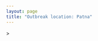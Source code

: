 ```yaml
---
layout: page
title: "Outbreak location: Patna"
---
```

<div id="mapid">
<script src="https://buda-magenta.github.io/hazard_map/load_map.js"></script>
><script>
var marker_outbreak = L.marker([25.609324, 85.123525],{"autoPan": true}).addTo(map); marker_outbreak.bindTooltip("Patna").openTooltip();

var circle_1 = L.circle([24.796436, 85.007956], {"pane": "markerPane", "color": "red", "fill": true, "fillOpacity": 0.2, "fillRule": "evenodd", "lineCap": "round", "lineJoin": "round", "opacity": 1.0, "radius": 50992, "stroke": true, "weight": 3}).addTo(map);
circle_1.bindTooltip("Gaya<br>rank: 1<br>hazard index: 0.050993")
circle_1.bindPopup('<a href="https://buda-magenta.github.io/hazard_map/Gaya">Gaya</a>')

var circle_2 = L.circle([25.623400, 85.041700], {"pane": "markerPane", "color": "red", "fill": true, "fillOpacity": 0.2, "fillRule": "evenodd", "lineCap": "round", "lineJoin": "round", "opacity": 1.0, "radius": 36245, "stroke": true, "weight": 3}).addTo(map);
circle_2.bindTooltip("Dinapur Nizamat<br>rank: 2<br>hazard index: 0.036246")
circle_2.bindPopup('<a href="https://buda-magenta.github.io/hazard_map/Dinapur_Nizamat">Dinapur Nizamat</a>')

var circle_3 = L.circle([25.623457, 84.596839], {"pane": "markerPane", "color": "red", "fill": true, "fillOpacity": 0.2, "fillRule": "evenodd", "lineCap": "round", "lineJoin": "round", "opacity": 1.0, "radius": 27640, "stroke": true, "weight": 3}).addTo(map);
circle_3.bindTooltip("Arrah<br>rank: 3<br>hazard index: 0.027641")
circle_3.bindPopup('<a href="https://buda-magenta.github.io/hazard_map/Arrah">Arrah</a>')

var circle_4 = L.circle([28.651718, 77.221939], {"pane": "markerPane", "color": "red", "fill": true, "fillOpacity": 0.2, "fillRule": "evenodd", "lineCap": "round", "lineJoin": "round", "opacity": 1.0, "radius": 23620, "stroke": true, "weight": 3}).addTo(map);
circle_4.bindTooltip("Delhi<br>rank: 4<br>hazard index: 0.023620")
circle_4.bindPopup('<a href="https://buda-magenta.github.io/hazard_map/Delhi">Delhi</a>')

var circle_5 = L.circle([25.286698, 87.132254], {"pane": "markerPane", "color": "red", "fill": true, "fillOpacity": 0.2, "fillRule": "evenodd", "lineCap": "round", "lineJoin": "round", "opacity": 1.0, "radius": 18480, "stroke": true, "weight": 3}).addTo(map);
circle_5.bindTooltip("Bhagalpur<br>rank: 5<br>hazard index: 0.018481")
circle_5.bindPopup('<a href="https://buda-magenta.github.io/hazard_map/Bhagalpur">Bhagalpur</a>')

var circle_6 = L.circle([22.541418, 88.357691], {"pane": "markerPane", "color": "red", "fill": true, "fillOpacity": 0.2, "fillRule": "evenodd", "lineCap": "round", "lineJoin": "round", "opacity": 1.0, "radius": 16736, "stroke": true, "weight": 3}).addTo(map);
circle_6.bindTooltip("Kolkata<br>rank: 6<br>hazard index: 0.016736")
circle_6.bindPopup('<a href="https://buda-magenta.github.io/hazard_map/Kolkata">Kolkata</a>')

var circle_7 = L.circle([26.083143, 86.032571], {"pane": "markerPane", "color": "red", "fill": true, "fillOpacity": 0.2, "fillRule": "evenodd", "lineCap": "round", "lineJoin": "round", "opacity": 1.0, "radius": 11900, "stroke": true, "weight": 3}).addTo(map);
circle_7.bindTooltip("Darbhanga<br>rank: 7<br>hazard index: 0.011900")
circle_7.bindPopup('<a href="https://buda-magenta.github.io/hazard_map/Darbhanga">Darbhanga</a>')

var circle_8 = L.circle([25.152471, 85.006878], {"pane": "markerPane", "color": "red", "fill": true, "fillOpacity": 0.2, "fillRule": "evenodd", "lineCap": "round", "lineJoin": "round", "opacity": 1.0, "radius": 11535, "stroke": true, "weight": 3}).addTo(map);
circle_8.bindTooltip("Jehanabad<br>rank: 8<br>hazard index: 0.011536")
circle_8.bindPopup('<a href="https://buda-magenta.github.io/hazard_map/Jehanabad">Jehanabad</a>')

var circle_9 = L.circle([25.512719, 86.090571], {"pane": "markerPane", "color": "red", "fill": true, "fillOpacity": 0.2, "fillRule": "evenodd", "lineCap": "round", "lineJoin": "round", "opacity": 1.0, "radius": 10358, "stroke": true, "weight": 3}).addTo(map);
circle_9.bindTooltip("Begusarai<br>rank: 9<br>hazard index: 0.010359")
circle_9.bindPopup('<a href="https://buda-magenta.github.io/hazard_map/Begusarai">Begusarai</a>')

var circle_10 = L.circle([25.205305, 85.514612], {"pane": "markerPane", "color": "red", "fill": true, "fillOpacity": 0.2, "fillRule": "evenodd", "lineCap": "round", "lineJoin": "round", "opacity": 1.0, "radius": 10141, "stroke": true, "weight": 3}).addTo(map);
circle_10.bindTooltip("Biharsharif<br>rank: 10<br>hazard index: 0.010141")
circle_10.bindPopup('<a href="https://buda-magenta.github.io/hazard_map/Biharsharif">Biharsharif</a>')

var circle_11 = L.circle([26.148658, 85.340013], {"pane": "markerPane", "color": "red", "fill": true, "fillOpacity": 0.2, "fillRule": "evenodd", "lineCap": "round", "lineJoin": "round", "opacity": 1.0, "radius": 10004, "stroke": true, "weight": 3}).addTo(map);
circle_11.bindTooltip("Muzaffarpur<br>rank: 11<br>hazard index: 0.010004")
circle_11.bindPopup('<a href="https://buda-magenta.github.io/hazard_map/Muzaffarpur">Muzaffarpur</a>')

var circle_12 = L.circle([25.335649, 83.007629], {"pane": "markerPane", "color": "red", "fill": true, "fillOpacity": 0.2, "fillRule": "evenodd", "lineCap": "round", "lineJoin": "round", "opacity": 1.0, "radius": 9319, "stroke": true, "weight": 3}).addTo(map);
circle_12.bindTooltip("Varanasi<br>rank: 12<br>hazard index: 0.009320")
circle_12.bindPopup('<a href="https://buda-magenta.github.io/hazard_map/Varanasi">Varanasi</a>')

var circle_13 = L.circle([19.075990, 72.877393], {"pane": "markerPane", "color": "red", "fill": true, "fillOpacity": 0.2, "fillRule": "evenodd", "lineCap": "round", "lineJoin": "round", "opacity": 1.0, "radius": 8673, "stroke": true, "weight": 3}).addTo(map);
circle_13.bindTooltip("Mumbai<br>rank: 13<br>hazard index: 0.008673")
circle_13.bindPopup('<a href="https://buda-magenta.github.io/hazard_map/Mumbai">Mumbai</a>')

var circle_14 = L.circle([23.370035, 85.325013], {"pane": "markerPane", "color": "red", "fill": true, "fillOpacity": 0.2, "fillRule": "evenodd", "lineCap": "round", "lineJoin": "round", "opacity": 1.0, "radius": 7595, "stroke": true, "weight": 3}).addTo(map);
circle_14.bindTooltip("Ranchi<br>rank: 14<br>hazard index: 0.007595")
circle_14.bindPopup('<a href="https://buda-magenta.github.io/hazard_map/Ranchi">Ranchi</a>')

var circle_15 = L.circle([23.795281, 86.430964], {"pane": "markerPane", "color": "red", "fill": true, "fillOpacity": 0.2, "fillRule": "evenodd", "lineCap": "round", "lineJoin": "round", "opacity": 1.0, "radius": 6689, "stroke": true, "weight": 3}).addTo(map);
circle_15.bindTooltip("Dhanbad<br>rank: 15<br>hazard index: 0.006690")
circle_15.bindPopup('<a href="https://buda-magenta.github.io/hazard_map/Dhanbad">Dhanbad</a>')

var circle_16 = L.circle([26.716413, 88.430992], {"pane": "markerPane", "color": "red", "fill": true, "fillOpacity": 0.2, "fillRule": "evenodd", "lineCap": "round", "lineJoin": "round", "opacity": 1.0, "radius": 6117, "stroke": true, "weight": 3}).addTo(map);
circle_16.bindTooltip("Siliguri<br>rank: 16<br>hazard index: 0.006117")
circle_16.bindPopup('<a href="https://buda-magenta.github.io/hazard_map/Siliguri">Siliguri</a>')

var circle_17 = L.circle([25.720581, 85.255560], {"pane": "markerPane", "color": "red", "fill": true, "fillOpacity": 0.2, "fillRule": "evenodd", "lineCap": "round", "lineJoin": "round", "opacity": 1.0, "radius": 5649, "stroke": true, "weight": 3}).addTo(map);
circle_17.bindTooltip("Hajipur<br>rank: 17<br>hazard index: 0.005649")
circle_17.bindPopup('<a href="https://buda-magenta.github.io/hazard_map/Hajipur">Hajipur</a>')

var circle_18 = L.circle([25.562071, 84.015672], {"pane": "markerPane", "color": "red", "fill": true, "fillOpacity": 0.2, "fillRule": "evenodd", "lineCap": "round", "lineJoin": "round", "opacity": 1.0, "radius": 5403, "stroke": true, "weight": 3}).addTo(map);
circle_18.bindTooltip("Buxar<br>rank: 18<br>hazard index: 0.005404")
circle_18.bindPopup('<a href="https://buda-magenta.github.io/hazard_map/Buxar">Buxar</a>')

var circle_19 = L.circle([25.560900, 87.647654], {"pane": "markerPane", "color": "red", "fill": true, "fillOpacity": 0.2, "fillRule": "evenodd", "lineCap": "round", "lineJoin": "round", "opacity": 1.0, "radius": 4354, "stroke": true, "weight": 3}).addTo(map);
circle_19.bindTooltip("Katihar<br>rank: 19<br>hazard index: 0.004354")
circle_19.bindPopup('<a href="https://buda-magenta.github.io/hazard_map/Katihar">Katihar</a>')

var circle_20 = L.circle([26.838100, 80.934600], {"pane": "markerPane", "color": "red", "fill": true, "fillOpacity": 0.2, "fillRule": "evenodd", "lineCap": "round", "lineJoin": "round", "opacity": 1.0, "radius": 4232, "stroke": true, "weight": 3}).addTo(map);
circle_20.bindTooltip("Lucknow<br>rank: 20<br>hazard index: 0.004232")
circle_20.bindPopup('<a href="https://buda-magenta.github.io/hazard_map/Lucknow">Lucknow</a>')

var circle_21 = L.circle([26.460914, 80.321759], {"pane": "markerPane", "color": "red", "fill": true, "fillOpacity": 0.2, "fillRule": "evenodd", "lineCap": "round", "lineJoin": "round", "opacity": 1.0, "radius": 4112, "stroke": true, "weight": 3}).addTo(map);
circle_21.bindTooltip("Kanpur<br>rank: 21<br>hazard index: 0.004113")
circle_21.bindPopup('<a href="https://buda-magenta.github.io/hazard_map/Kanpur">Kanpur</a>')

var circle_22 = L.circle([25.329791, 86.456777], {"pane": "markerPane", "color": "red", "fill": true, "fillOpacity": 0.2, "fillRule": "evenodd", "lineCap": "round", "lineJoin": "round", "opacity": 1.0, "radius": 4099, "stroke": true, "weight": 3}).addTo(map);
circle_22.bindTooltip("Jamalpur<br>rank: 22<br>hazard index: 0.004099")
circle_22.bindPopup('<a href="https://buda-magenta.github.io/hazard_map/Jamalpur">Jamalpur</a>')

var circle_23 = L.circle([26.180598, 91.753943], {"pane": "markerPane", "color": "red", "fill": true, "fillOpacity": 0.2, "fillRule": "evenodd", "lineCap": "round", "lineJoin": "round", "opacity": 1.0, "radius": 3913, "stroke": true, "weight": 3}).addTo(map);
circle_23.bindTooltip("Guwahati<br>rank: 23<br>hazard index: 0.003913")
circle_23.bindPopup('<a href="https://buda-magenta.github.io/hazard_map/Guwahati">Guwahati</a>')

var circle_24 = L.circle([25.832642, 86.614893], {"pane": "markerPane", "color": "red", "fill": true, "fillOpacity": 0.2, "fillRule": "evenodd", "lineCap": "round", "lineJoin": "round", "opacity": 1.0, "radius": 3882, "stroke": true, "weight": 3}).addTo(map);
circle_24.bindTooltip("Saharsa<br>rank: 24<br>hazard index: 0.003882")
circle_24.bindPopup('<a href="https://buda-magenta.github.io/hazard_map/Saharsa">Saharsa</a>')

var circle_25 = L.circle([12.979120, 77.591300], {"pane": "markerPane", "color": "red", "fill": true, "fillOpacity": 0.2, "fillRule": "evenodd", "lineCap": "round", "lineJoin": "round", "opacity": 1.0, "radius": 3735, "stroke": true, "weight": 3}).addTo(map);
circle_25.bindTooltip("Bangalore<br>rank: 25<br>hazard index: 0.003735")
circle_25.bindPopup('<a href="https://buda-magenta.github.io/hazard_map/Bangalore">Bangalore</a>')

var circle_26 = L.circle([24.900100, 84.018211], {"pane": "markerPane", "color": "red", "fill": true, "fillOpacity": 0.2, "fillRule": "evenodd", "lineCap": "round", "lineJoin": "round", "opacity": 1.0, "radius": 3562, "stroke": true, "weight": 3}).addTo(map);
circle_26.bindTooltip("Sasaram<br>rank: 26<br>hazard index: 0.003562")
circle_26.bindPopup('<a href="https://buda-magenta.github.io/hazard_map/Sasaram">Sasaram</a>')

var circle_27 = L.circle([23.687130, 86.974659], {"pane": "markerPane", "color": "red", "fill": true, "fillOpacity": 0.2, "fillRule": "evenodd", "lineCap": "round", "lineJoin": "round", "opacity": 1.0, "radius": 3453, "stroke": true, "weight": 3}).addTo(map);
circle_27.bindTooltip("Asansol<br>rank: 27<br>hazard index: 0.003454")
circle_27.bindPopup('<a href="https://buda-magenta.github.io/hazard_map/Asansol">Asansol</a>')

var circle_28 = L.circle([25.280733, 83.125128], {"pane": "markerPane", "color": "red", "fill": true, "fillOpacity": 0.2, "fillRule": "evenodd", "lineCap": "round", "lineJoin": "round", "opacity": 1.0, "radius": 3375, "stroke": true, "weight": 3}).addTo(map);
circle_28.bindTooltip("Mughal Sarai<br>rank: 28<br>hazard index: 0.003376")
circle_28.bindPopup('<a href="https://buda-magenta.github.io/hazard_map/Mughal_Sarai">Mughal Sarai</a>')

var circle_29 = L.circle([28.651718, 77.221939], {"pane": "markerPane", "color": "red", "fill": true, "fillOpacity": 0.2, "fillRule": "evenodd", "lineCap": "round", "lineJoin": "round", "opacity": 1.0, "radius": 2811, "stroke": true, "weight": 3}).addTo(map);
circle_29.bindTooltip("Dehri<br>rank: 29<br>hazard index: 0.002812")
circle_29.bindPopup('<a href="https://buda-magenta.github.io/hazard_map/Dehri">Dehri</a>')

var circle_30 = L.circle([26.671329, 83.364583], {"pane": "markerPane", "color": "red", "fill": true, "fillOpacity": 0.2, "fillRule": "evenodd", "lineCap": "round", "lineJoin": "round", "opacity": 1.0, "radius": 2585, "stroke": true, "weight": 3}).addTo(map);
circle_30.bindTooltip("Gorakhpur<br>rank: 30<br>hazard index: 0.002586")
circle_30.bindPopup('<a href="https://buda-magenta.github.io/hazard_map/Gorakhpur">Gorakhpur</a>')

var circle_31 = L.circle([23.699128, 85.991069], {"pane": "markerPane", "color": "red", "fill": true, "fillOpacity": 0.2, "fillRule": "evenodd", "lineCap": "round", "lineJoin": "round", "opacity": 1.0, "radius": 2533, "stroke": true, "weight": 3}).addTo(map);
circle_31.bindTooltip("Bokaro<br>rank: 31<br>hazard index: 0.002534")
circle_31.bindPopup('<a href="https://buda-magenta.github.io/hazard_map/Bokaro">Bokaro</a>')

var circle_32 = L.circle([25.773344, 84.784977], {"pane": "markerPane", "color": "red", "fill": true, "fillOpacity": 0.2, "fillRule": "evenodd", "lineCap": "round", "lineJoin": "round", "opacity": 1.0, "radius": 2161, "stroke": true, "weight": 3}).addTo(map);
circle_32.bindTooltip("Chapra<br>rank: 32<br>hazard index: 0.002161")
circle_32.bindPopup('<a href="https://buda-magenta.github.io/hazard_map/Chapra">Chapra</a>')

var circle_33 = L.circle([25.438130, 81.833800], {"pane": "markerPane", "color": "red", "fill": true, "fillOpacity": 0.2, "fillRule": "evenodd", "lineCap": "round", "lineJoin": "round", "opacity": 1.0, "radius": 1954, "stroke": true, "weight": 3}).addTo(map);
circle_33.bindTooltip("Allahabad<br>rank: 33<br>hazard index: 0.001954")
circle_33.bindPopup('<a href="https://buda-magenta.github.io/hazard_map/Allahabad">Allahabad</a>')

var circle_34 = L.circle([24.965712, 88.127778], {"pane": "markerPane", "color": "red", "fill": true, "fillOpacity": 0.2, "fillRule": "evenodd", "lineCap": "round", "lineJoin": "round", "opacity": 1.0, "radius": 1732, "stroke": true, "weight": 3}).addTo(map);
circle_34.bindTooltip("English Bazar<br>rank: 34<br>hazard index: 0.001732")
circle_34.bindPopup('<a href="https://buda-magenta.github.io/hazard_map/English_Bazar">English Bazar</a>')

var circle_35 = L.circle([22.801519, 86.202958], {"pane": "markerPane", "color": "red", "fill": true, "fillOpacity": 0.2, "fillRule": "evenodd", "lineCap": "round", "lineJoin": "round", "opacity": 1.0, "radius": 1661, "stroke": true, "weight": 3}).addTo(map);
circle_35.bindTooltip("Jamshedpur<br>rank: 35<br>hazard index: 0.001662")
circle_35.bindPopup('<a href="https://buda-magenta.github.io/hazard_map/Jamshedpur">Jamshedpur</a>')

var circle_36 = L.circle([26.669512, 84.957411], {"pane": "markerPane", "color": "red", "fill": true, "fillOpacity": 0.2, "fillRule": "evenodd", "lineCap": "round", "lineJoin": "round", "opacity": 1.0, "radius": 1643, "stroke": true, "weight": 3}).addTo(map);
circle_36.bindTooltip("Motihari<br>rank: 36<br>hazard index: 0.001643")
circle_36.bindPopup('<a href="https://buda-magenta.github.io/hazard_map/Motihari">Motihari</a>')

var circle_37 = L.circle([26.000000, 87.500000], {"pane": "markerPane", "color": "red", "fill": true, "fillOpacity": 0.2, "fillRule": "evenodd", "lineCap": "round", "lineJoin": "round", "opacity": 1.0, "radius": 1602, "stroke": true, "weight": 3}).addTo(map);
circle_37.bindTooltip("Purnia<br>rank: 37<br>hazard index: 0.001603")
circle_37.bindPopup('<a href="https://buda-magenta.github.io/hazard_map/Purnia">Purnia</a>')

var circle_38 = L.circle([23.967515, 85.438846], {"pane": "markerPane", "color": "red", "fill": true, "fillOpacity": 0.2, "fillRule": "evenodd", "lineCap": "round", "lineJoin": "round", "opacity": 1.0, "radius": 1522, "stroke": true, "weight": 3}).addTo(map);
circle_38.bindTooltip("Hazaribagh<br>rank: 38<br>hazard index: 0.001522")
circle_38.bindPopup('<a href="https://buda-magenta.github.io/hazard_map/Hazaribagh">Hazaribagh</a>')

var circle_39 = L.circle([25.954628, 83.647350], {"pane": "markerPane", "color": "red", "fill": true, "fillOpacity": 0.2, "fillRule": "evenodd", "lineCap": "round", "lineJoin": "round", "opacity": 1.0, "radius": 1438, "stroke": true, "weight": 3}).addTo(map);
circle_39.bindTooltip("Maunath Bhanjan<br>rank: 39<br>hazard index: 0.001439")
circle_39.bindPopup('<a href="https://buda-magenta.github.io/hazard_map/Maunath_Bhanjan">Maunath Bhanjan</a>')

var circle_40 = L.circle([26.131004, 84.391257], {"pane": "markerPane", "color": "red", "fill": true, "fillOpacity": 0.2, "fillRule": "evenodd", "lineCap": "round", "lineJoin": "round", "opacity": 1.0, "radius": 1370, "stroke": true, "weight": 3}).addTo(map);
circle_40.bindTooltip("Siwan<br>rank: 40<br>hazard index: 0.001371")
circle_40.bindPopup('<a href="https://buda-magenta.github.io/hazard_map/Siwan">Siwan</a>')

var circle_41 = L.circle([26.791073, 84.560107], {"pane": "markerPane", "color": "red", "fill": true, "fillOpacity": 0.2, "fillRule": "evenodd", "lineCap": "round", "lineJoin": "round", "opacity": 1.0, "radius": 1297, "stroke": true, "weight": 3}).addTo(map);
circle_41.bindTooltip("Bettiah<br>rank: 41<br>hazard index: 0.001297")
circle_41.bindPopup('<a href="https://buda-magenta.github.io/hazard_map/Bettiah">Bettiah</a>')

var circle_42 = L.circle([25.220812, 86.517204], {"pane": "markerPane", "color": "red", "fill": true, "fillOpacity": 0.2, "fillRule": "evenodd", "lineCap": "round", "lineJoin": "round", "opacity": 1.0, "radius": 1293, "stroke": true, "weight": 3}).addTo(map);
circle_42.bindTooltip("Munger<br>rank: 42<br>hazard index: 0.001293")
circle_42.bindPopup('<a href="https://buda-magenta.github.io/hazard_map/Munger">Munger</a>')

var circle_43 = L.circle([25.133173, 86.525040], {"pane": "markerPane", "color": "red", "fill": true, "fillOpacity": 0.2, "fillRule": "evenodd", "lineCap": "round", "lineJoin": "round", "opacity": 1.0, "radius": 1267, "stroke": true, "weight": 3}).addTo(map);
circle_43.bindTooltip("Kharagpur<br>rank: 43<br>hazard index: 0.001268")
circle_43.bindPopup('<a href="https://buda-magenta.github.io/hazard_map/Kharagpur">Kharagpur</a>')

var circle_44 = L.circle([27.059011, 84.206464], {"pane": "markerPane", "color": "red", "fill": true, "fillOpacity": 0.2, "fillRule": "evenodd", "lineCap": "round", "lineJoin": "round", "opacity": 1.0, "radius": 1232, "stroke": true, "weight": 3}).addTo(map);
circle_44.bindTooltip("Bagaha<br>rank: 44<br>hazard index: 0.001233")
circle_44.bindPopup('<a href="https://buda-magenta.github.io/hazard_map/Bagaha">Bagaha</a>')

var circle_45 = L.circle([26.298638, 87.953148], {"pane": "markerPane", "color": "red", "fill": true, "fillOpacity": 0.2, "fillRule": "evenodd", "lineCap": "round", "lineJoin": "round", "opacity": 1.0, "radius": 1205, "stroke": true, "weight": 3}).addTo(map);
circle_45.bindTooltip("Kishanganj<br>rank: 45<br>hazard index: 0.001206")
circle_45.bindPopup('<a href="https://buda-magenta.github.io/hazard_map/Kishanganj">Kishanganj</a>')

var circle_46 = L.circle([23.535048, 87.338043], {"pane": "markerPane", "color": "red", "fill": true, "fillOpacity": 0.2, "fillRule": "evenodd", "lineCap": "round", "lineJoin": "round", "opacity": 1.0, "radius": 1114, "stroke": true, "weight": 3}).addTo(map);
circle_46.bindTooltip("Durgapur<br>rank: 46<br>hazard index: 0.001115")
circle_46.bindPopup('<a href="https://buda-magenta.github.io/hazard_map/Durgapur">Durgapur</a>')

var circle_47 = L.circle([24.476642, 86.606732], {"pane": "markerPane", "color": "red", "fill": true, "fillOpacity": 0.2, "fillRule": "evenodd", "lineCap": "round", "lineJoin": "round", "opacity": 1.0, "radius": 1091, "stroke": true, "weight": 3}).addTo(map);
circle_47.bindTooltip("Deoghar<br>rank: 47<br>hazard index: 0.001091")
circle_47.bindPopup('<a href="https://buda-magenta.github.io/hazard_map/Deoghar">Deoghar</a>')

var circle_48 = L.circle([21.237947, 81.633683], {"pane": "markerPane", "color": "red", "fill": true, "fillOpacity": 0.2, "fillRule": "evenodd", "lineCap": "round", "lineJoin": "round", "opacity": 1.0, "radius": 1079, "stroke": true, "weight": 3}).addTo(map);
circle_48.bindTooltip("Raipur<br>rank: 48<br>hazard index: 0.001080")
circle_48.bindPopup('<a href="https://buda-magenta.github.io/hazard_map/Raipur">Raipur</a>')

var circle_49 = L.circle([26.423847, 83.762732], {"pane": "markerPane", "color": "red", "fill": true, "fillOpacity": 0.2, "fillRule": "evenodd", "lineCap": "round", "lineJoin": "round", "opacity": 1.0, "radius": 966, "stroke": true, "weight": 3}).addTo(map);
circle_49.bindTooltip("Deoria<br>rank: 49<br>hazard index: 0.000967")
circle_49.bindPopup('<a href="https://buda-magenta.github.io/hazard_map/Deoria">Deoria</a>')

var circle_50 = L.circle([25.572433, 83.609605], {"pane": "markerPane", "color": "red", "fill": true, "fillOpacity": 0.2, "fillRule": "evenodd", "lineCap": "round", "lineJoin": "round", "opacity": 1.0, "radius": 957, "stroke": true, "weight": 3}).addTo(map);
circle_50.bindTooltip("Medinipur<br>rank: 50<br>hazard index: 0.000957")
circle_50.bindPopup('<a href="https://buda-magenta.github.io/hazard_map/Medinipur">Medinipur</a>')

var circle_51 = L.circle([17.388786, 78.461065], {"pane": "markerPane", "color": "red", "fill": true, "fillOpacity": 0.2, "fillRule": "evenodd", "lineCap": "round", "lineJoin": "round", "opacity": 1.0, "radius": 910, "stroke": true, "weight": 3}).addTo(map);
circle_51.bindTooltip("Hyderabad<br>rank: 51<br>hazard index: 0.000910")
circle_51.bindPopup('<a href="https://buda-magenta.github.io/hazard_map/Hyderabad">Hyderabad</a>')

var circle_52 = L.circle([19.194329, 72.970178], {"pane": "markerPane", "color": "red", "fill": true, "fillOpacity": 0.2, "fillRule": "evenodd", "lineCap": "round", "lineJoin": "round", "opacity": 1.0, "radius": 817, "stroke": true, "weight": 3}).addTo(map);
circle_52.bindTooltip("Thane<br>rank: 52<br>hazard index: 0.000817")
circle_52.bindPopup('<a href="https://buda-magenta.github.io/hazard_map/Thane">Thane</a>')

var circle_53 = L.circle([25.877933, 84.119959], {"pane": "markerPane", "color": "red", "fill": true, "fillOpacity": 0.2, "fillRule": "evenodd", "lineCap": "round", "lineJoin": "round", "opacity": 1.0, "radius": 773, "stroke": true, "weight": 3}).addTo(map);
circle_53.bindTooltip("Ballia<br>rank: 53<br>hazard index: 0.000774")
circle_53.bindPopup('<a href="https://buda-magenta.github.io/hazard_map/Ballia">Ballia</a>')

var circle_54 = L.circle([25.603508, 83.507454], {"pane": "markerPane", "color": "red", "fill": true, "fillOpacity": 0.2, "fillRule": "evenodd", "lineCap": "round", "lineJoin": "round", "opacity": 1.0, "radius": 753, "stroke": true, "weight": 3}).addTo(map);
circle_54.bindTooltip("Ghazipur<br>rank: 54<br>hazard index: 0.000753")
circle_54.bindPopup('<a href="https://buda-magenta.github.io/hazard_map/Ghazipur">Ghazipur</a>')

var circle_55 = L.circle([23.160894, 79.949770], {"pane": "markerPane", "color": "red", "fill": true, "fillOpacity": 0.2, "fillRule": "evenodd", "lineCap": "round", "lineJoin": "round", "opacity": 1.0, "radius": 726, "stroke": true, "weight": 3}).addTo(map);
circle_55.bindTooltip("Jabalpur<br>rank: 55<br>hazard index: 0.000727")
circle_55.bindPopup('<a href="https://buda-magenta.github.io/hazard_map/Jabalpur">Jabalpur</a>')

var circle_56 = L.circle([23.021624, 72.579707], {"pane": "markerPane", "color": "red", "fill": true, "fillOpacity": 0.2, "fillRule": "evenodd", "lineCap": "round", "lineJoin": "round", "opacity": 1.0, "radius": 668, "stroke": true, "weight": 3}).addTo(map);
circle_56.bindTooltip("Ahmedabad<br>rank: 56<br>hazard index: 0.000669")
circle_56.bindPopup('<a href="https://buda-magenta.github.io/hazard_map/Ahmedabad">Ahmedabad</a>')

var circle_57 = L.circle([27.175255, 78.009816], {"pane": "markerPane", "color": "red", "fill": true, "fillOpacity": 0.2, "fillRule": "evenodd", "lineCap": "round", "lineJoin": "round", "opacity": 1.0, "radius": 664, "stroke": true, "weight": 3}).addTo(map);
circle_57.bindTooltip("Agra<br>rank: 57<br>hazard index: 0.000665")
circle_57.bindPopup('<a href="https://buda-magenta.github.io/hazard_map/Agra">Agra</a>')

var circle_58 = L.circle([20.011247, 73.790236], {"pane": "markerPane", "color": "red", "fill": true, "fillOpacity": 0.2, "fillRule": "evenodd", "lineCap": "round", "lineJoin": "round", "opacity": 1.0, "radius": 659, "stroke": true, "weight": 3}).addTo(map);
circle_58.bindTooltip("Nashik<br>rank: 58<br>hazard index: 0.000660")
circle_58.bindPopup('<a href="https://buda-magenta.github.io/hazard_map/Nashik">Nashik</a>')

var circle_59 = L.circle([13.083694, 80.270186], {"pane": "markerPane", "color": "red", "fill": true, "fillOpacity": 0.2, "fillRule": "evenodd", "lineCap": "round", "lineJoin": "round", "opacity": 1.0, "radius": 657, "stroke": true, "weight": 3}).addTo(map);
circle_59.bindTooltip("Chennai<br>rank: 59<br>hazard index: 0.000657")
circle_59.bindPopup('<a href="https://buda-magenta.github.io/hazard_map/Chennai">Chennai</a>')

var circle_60 = L.circle([26.626484, 88.734077], {"pane": "markerPane", "color": "red", "fill": true, "fillOpacity": 0.2, "fillRule": "evenodd", "lineCap": "round", "lineJoin": "round", "opacity": 1.0, "radius": 634, "stroke": true, "weight": 3}).addTo(map);
circle_60.bindTooltip("Jalpaiguri<br>rank: 60<br>hazard index: 0.000634")
circle_60.bindPopup('<a href="https://buda-magenta.github.io/hazard_map/Jalpaiguri">Jalpaiguri</a>')

var circle_61 = L.circle([23.250000, 87.750000], {"pane": "markerPane", "color": "red", "fill": true, "fillOpacity": 0.2, "fillRule": "evenodd", "lineCap": "round", "lineJoin": "round", "opacity": 1.0, "radius": 553, "stroke": true, "weight": 3}).addTo(map);
circle_61.bindTooltip("Barddhaman<br>rank: 61<br>hazard index: 0.000553")
circle_61.bindPopup('<a href="https://buda-magenta.github.io/hazard_map/Barddhaman">Barddhaman</a>')

var circle_62 = L.circle([25.531031, 78.652689], {"pane": "markerPane", "color": "red", "fill": true, "fillOpacity": 0.2, "fillRule": "evenodd", "lineCap": "round", "lineJoin": "round", "opacity": 1.0, "radius": 532, "stroke": true, "weight": 3}).addTo(map);
circle_62.bindTooltip("Jhansi<br>rank: 62<br>hazard index: 0.000533")
circle_62.bindPopup('<a href="https://buda-magenta.github.io/hazard_map/Jhansi">Jhansi</a>')

var circle_63 = L.circle([22.591260, 88.390964], {"pane": "markerPane", "color": "red", "fill": true, "fillOpacity": 0.2, "fillRule": "evenodd", "lineCap": "round", "lineJoin": "round", "opacity": 1.0, "radius": 489, "stroke": true, "weight": 3}).addTo(map);
circle_63.bindTooltip("Bidhan Nagar<br>rank: 63<br>hazard index: 0.000490")
circle_63.bindPopup('<a href="https://buda-magenta.github.io/hazard_map/Bidhan_Nagar">Bidhan Nagar</a>')

var circle_64 = L.circle([25.196826, 76.000893], {"pane": "markerPane", "color": "red", "fill": true, "fillOpacity": 0.2, "fillRule": "evenodd", "lineCap": "round", "lineJoin": "round", "opacity": 1.0, "radius": 443, "stroke": true, "weight": 3}).addTo(map);
circle_64.bindTooltip("Kota<br>rank: 64<br>hazard index: 0.000443")
circle_64.bindPopup('<a href="https://buda-magenta.github.io/hazard_map/Kota">Kota</a>')

var circle_65 = L.circle([18.521428, 73.854454], {"pane": "markerPane", "color": "red", "fill": true, "fillOpacity": 0.2, "fillRule": "evenodd", "lineCap": "round", "lineJoin": "round", "opacity": 1.0, "radius": 413, "stroke": true, "weight": 3}).addTo(map);
circle_65.bindTooltip("Pune<br>rank: 65<br>hazard index: 0.000413")
circle_65.bindPopup('<a href="https://buda-magenta.github.io/hazard_map/Pune">Pune</a>')

var circle_66 = L.circle([22.383333, 82.133333], {"pane": "markerPane", "color": "red", "fill": true, "fillOpacity": 0.2, "fillRule": "evenodd", "lineCap": "round", "lineJoin": "round", "opacity": 1.0, "radius": 380, "stroke": true, "weight": 3}).addTo(map);
circle_66.bindTooltip("Bilaspur<br>rank: 66<br>hazard index: 0.000381")
circle_66.bindPopup('<a href="https://buda-magenta.github.io/hazard_map/Bilaspur">Bilaspur</a>')

var circle_67 = L.circle([21.149813, 79.082056], {"pane": "markerPane", "color": "red", "fill": true, "fillOpacity": 0.2, "fillRule": "evenodd", "lineCap": "round", "lineJoin": "round", "opacity": 1.0, "radius": 378, "stroke": true, "weight": 3}).addTo(map);
circle_67.bindTooltip("Nagpur<br>rank: 67<br>hazard index: 0.000379")
circle_67.bindPopup('<a href="https://buda-magenta.github.io/hazard_map/Nagpur">Nagpur</a>')

var circle_68 = L.circle([23.730215, 86.839671], {"pane": "markerPane", "color": "red", "fill": true, "fillOpacity": 0.2, "fillRule": "evenodd", "lineCap": "round", "lineJoin": "round", "opacity": 1.0, "radius": 368, "stroke": true, "weight": 3}).addTo(map);
circle_68.bindTooltip("Kulti<br>rank: 68<br>hazard index: 0.000369")
circle_68.bindPopup('<a href="https://buda-magenta.github.io/hazard_map/Kulti">Kulti</a>')

var circle_69 = L.circle([28.428262, 77.002700], {"pane": "markerPane", "color": "red", "fill": true, "fillOpacity": 0.2, "fillRule": "evenodd", "lineCap": "round", "lineJoin": "round", "opacity": 1.0, "radius": 333, "stroke": true, "weight": 3}).addTo(map);
circle_69.bindTooltip("Gurgaon<br>rank: 69<br>hazard index: 0.000334")
circle_69.bindPopup('<a href="https://buda-magenta.github.io/hazard_map/Gurgaon">Gurgaon</a>')

var circle_70 = L.circle([27.484460, 94.901945], {"pane": "markerPane", "color": "red", "fill": true, "fillOpacity": 0.2, "fillRule": "evenodd", "lineCap": "round", "lineJoin": "round", "opacity": 1.0, "radius": 328, "stroke": true, "weight": 3}).addTo(map);
circle_70.bindTooltip("Dibrugarh<br>rank: 70<br>hazard index: 0.000328")
circle_70.bindPopup('<a href="https://buda-magenta.github.io/hazard_map/Dibrugarh">Dibrugarh</a>')

var circle_71 = L.circle([23.332200, 86.361600], {"pane": "markerPane", "color": "red", "fill": true, "fillOpacity": 0.2, "fillRule": "evenodd", "lineCap": "round", "lineJoin": "round", "opacity": 1.0, "radius": 320, "stroke": true, "weight": 3}).addTo(map);
circle_71.bindTooltip("Purulia<br>rank: 71<br>hazard index: 0.000320")
circle_71.bindPopup('<a href="https://buda-magenta.github.io/hazard_map/Purulia">Purulia</a>')

var circle_72 = L.circle([25.913591, 93.728371], {"pane": "markerPane", "color": "red", "fill": true, "fillOpacity": 0.2, "fillRule": "evenodd", "lineCap": "round", "lineJoin": "round", "opacity": 1.0, "radius": 319, "stroke": true, "weight": 3}).addTo(map);
circle_72.bindTooltip("Dimapur<br>rank: 72<br>hazard index: 0.000320")
circle_72.bindPopup('<a href="https://buda-magenta.github.io/hazard_map/Dimapur">Dimapur</a>')

var circle_73 = L.circle([22.214285, 84.872437], {"pane": "markerPane", "color": "red", "fill": true, "fillOpacity": 0.2, "fillRule": "evenodd", "lineCap": "round", "lineJoin": "round", "opacity": 1.0, "radius": 315, "stroke": true, "weight": 3}).addTo(map);
circle_73.bindTooltip("Raurkela<br>rank: 73<br>hazard index: 0.000315")
circle_73.bindPopup('<a href="https://buda-magenta.github.io/hazard_map/Raurkela">Raurkela</a>')

var circle_74 = L.circle([28.402979, 77.310384], {"pane": "markerPane", "color": "red", "fill": true, "fillOpacity": 0.2, "fillRule": "evenodd", "lineCap": "round", "lineJoin": "round", "opacity": 1.0, "radius": 306, "stroke": true, "weight": 3}).addTo(map);
circle_74.bindTooltip("Faridabad<br>rank: 74<br>hazard index: 0.000307")
circle_74.bindPopup('<a href="https://buda-magenta.github.io/hazard_map/Faridabad">Faridabad</a>')

var circle_75 = L.circle([28.863842, 78.805778], {"pane": "markerPane", "color": "red", "fill": true, "fillOpacity": 0.2, "fillRule": "evenodd", "lineCap": "round", "lineJoin": "round", "opacity": 1.0, "radius": 305, "stroke": true, "weight": 3}).addTo(map);
circle_75.bindTooltip("Moradabad<br>rank: 75<br>hazard index: 0.000306")
circle_75.bindPopup('<a href="https://buda-magenta.github.io/hazard_map/Moradabad">Moradabad</a>')

var circle_76 = L.circle([25.680654, 88.124646], {"pane": "markerPane", "color": "red", "fill": true, "fillOpacity": 0.2, "fillRule": "evenodd", "lineCap": "round", "lineJoin": "round", "opacity": 1.0, "radius": 296, "stroke": true, "weight": 3}).addTo(map);
circle_76.bindTooltip("Raiganj<br>rank: 76<br>hazard index: 0.000297")
circle_76.bindPopup('<a href="https://buda-magenta.github.io/hazard_map/Raiganj">Raiganj</a>')

var circle_77 = L.circle([28.457876, 79.405571], {"pane": "markerPane", "color": "red", "fill": true, "fillOpacity": 0.2, "fillRule": "evenodd", "lineCap": "round", "lineJoin": "round", "opacity": 1.0, "radius": 273, "stroke": true, "weight": 3}).addTo(map);
circle_77.bindTooltip("Bareilly<br>rank: 77<br>hazard index: 0.000273")
circle_77.bindPopup('<a href="https://buda-magenta.github.io/hazard_map/Bareilly">Bareilly</a>')

var circle_78 = L.circle([21.199035, 81.397955], {"pane": "markerPane", "color": "red", "fill": true, "fillOpacity": 0.2, "fillRule": "evenodd", "lineCap": "round", "lineJoin": "round", "opacity": 1.0, "radius": 266, "stroke": true, "weight": 3}).addTo(map);
circle_78.bindTooltip("Durg<br>rank: 78<br>hazard index: 0.000267")
circle_78.bindPopup('<a href="https://buda-magenta.github.io/hazard_map/Durg">Durg</a>')

var circle_79 = L.circle([20.266777, 85.843559], {"pane": "markerPane", "color": "red", "fill": true, "fillOpacity": 0.2, "fillRule": "evenodd", "lineCap": "round", "lineJoin": "round", "opacity": 1.0, "radius": 261, "stroke": true, "weight": 3}).addTo(map);
circle_79.bindTooltip("Bhubaneswar<br>rank: 79<br>hazard index: 0.000261")
circle_79.bindPopup('<a href="https://buda-magenta.github.io/hazard_map/Bhubaneswar">Bhubaneswar</a>')

var circle_80 = L.circle([30.909016, 75.851601], {"pane": "markerPane", "color": "red", "fill": true, "fillOpacity": 0.2, "fillRule": "evenodd", "lineCap": "round", "lineJoin": "round", "opacity": 1.0, "radius": 261, "stroke": true, "weight": 3}).addTo(map);
circle_80.bindTooltip("Ludhiana<br>rank: 80<br>hazard index: 0.000261")
circle_80.bindPopup('<a href="https://buda-magenta.github.io/hazard_map/Ludhiana">Ludhiana</a>')

var circle_81 = L.circle([17.723128, 83.301284], {"pane": "markerPane", "color": "red", "fill": true, "fillOpacity": 0.2, "fillRule": "evenodd", "lineCap": "round", "lineJoin": "round", "opacity": 1.0, "radius": 247, "stroke": true, "weight": 3}).addTo(map);
circle_81.bindTooltip("Visakhapatnam<br>rank: 81<br>hazard index: 0.000248")
circle_81.bindPopup('<a href="https://buda-magenta.github.io/hazard_map/Visakhapatnam">Visakhapatnam</a>')

var circle_82 = L.circle([22.472223, 88.093845], {"pane": "markerPane", "color": "red", "fill": true, "fillOpacity": 0.2, "fillRule": "evenodd", "lineCap": "round", "lineJoin": "round", "opacity": 1.0, "radius": 245, "stroke": true, "weight": 3}).addTo(map);
circle_82.bindTooltip("Uluberia<br>rank: 82<br>hazard index: 0.000245")
circle_82.bindPopup('<a href="https://buda-magenta.github.io/hazard_map/Uluberia">Uluberia</a>')

var circle_83 = L.circle([28.901090, 76.580194], {"pane": "markerPane", "color": "red", "fill": true, "fillOpacity": 0.2, "fillRule": "evenodd", "lineCap": "round", "lineJoin": "round", "opacity": 1.0, "radius": 243, "stroke": true, "weight": 3}).addTo(map);
circle_83.bindTooltip("Rohtak<br>rank: 83<br>hazard index: 0.000243")
circle_83.bindPopup('<a href="https://buda-magenta.github.io/hazard_map/Rohtak">Rohtak</a>')

var circle_84 = L.circle([16.508759, 80.618510], {"pane": "markerPane", "color": "red", "fill": true, "fillOpacity": 0.2, "fillRule": "evenodd", "lineCap": "round", "lineJoin": "round", "opacity": 1.0, "radius": 228, "stroke": true, "weight": 3}).addTo(map);
circle_84.bindTooltip("Vijayawada<br>rank: 84<br>hazard index: 0.000228")
circle_84.bindPopup('<a href="https://buda-magenta.github.io/hazard_map/Vijayawada">Vijayawada</a>')

var circle_85 = L.circle([24.500000, 81.000000], {"pane": "markerPane", "color": "red", "fill": true, "fillOpacity": 0.2, "fillRule": "evenodd", "lineCap": "round", "lineJoin": "round", "opacity": 1.0, "radius": 215, "stroke": true, "weight": 3}).addTo(map);
circle_85.bindTooltip("Satna<br>rank: 85<br>hazard index: 0.000215")
circle_85.bindPopup('<a href="https://buda-magenta.github.io/hazard_map/Satna">Satna</a>')

var circle_86 = L.circle([25.795593, 82.488341], {"pane": "markerPane", "color": "red", "fill": true, "fillOpacity": 0.2, "fillRule": "evenodd", "lineCap": "round", "lineJoin": "round", "opacity": 1.0, "radius": 206, "stroke": true, "weight": 3}).addTo(map);
circle_86.bindTooltip("Jaunpur<br>rank: 86<br>hazard index: 0.000207")
circle_86.bindPopup('<a href="https://buda-magenta.github.io/hazard_map/Jaunpur">Jaunpur</a>')

var circle_87 = L.circle([29.000653, 77.768229], {"pane": "markerPane", "color": "red", "fill": true, "fillOpacity": 0.2, "fillRule": "evenodd", "lineCap": "round", "lineJoin": "round", "opacity": 1.0, "radius": 205, "stroke": true, "weight": 3}).addTo(map);
circle_87.bindTooltip("Meerut<br>rank: 87<br>hazard index: 0.000206")
circle_87.bindPopup('<a href="https://buda-magenta.github.io/hazard_map/Meerut">Meerut</a>')

var circle_88 = L.circle([21.170200, 72.831100], {"pane": "markerPane", "color": "red", "fill": true, "fillOpacity": 0.2, "fillRule": "evenodd", "lineCap": "round", "lineJoin": "round", "opacity": 1.0, "radius": 201, "stroke": true, "weight": 3}).addTo(map);
circle_88.bindTooltip("Surat<br>rank: 88<br>hazard index: 0.000202")
circle_88.bindPopup('<a href="https://buda-magenta.github.io/hazard_map/Surat">Surat</a>')

var circle_89 = L.circle([27.876990, 78.137290], {"pane": "markerPane", "color": "red", "fill": true, "fillOpacity": 0.2, "fillRule": "evenodd", "lineCap": "round", "lineJoin": "round", "opacity": 1.0, "radius": 201, "stroke": true, "weight": 3}).addTo(map);
circle_89.bindTooltip("Aligarh<br>rank: 89<br>hazard index: 0.000202")
circle_89.bindPopup('<a href="https://buda-magenta.github.io/hazard_map/Aligarh">Aligarh</a>')

var circle_90 = L.circle([11.001812, 76.962843], {"pane": "markerPane", "color": "red", "fill": true, "fillOpacity": 0.2, "fillRule": "evenodd", "lineCap": "round", "lineJoin": "round", "opacity": 1.0, "radius": 191, "stroke": true, "weight": 3}).addTo(map);
circle_90.bindTooltip("Coimbatore<br>rank: 90<br>hazard index: 0.000192")
circle_90.bindPopup('<a href="https://buda-magenta.github.io/hazard_map/Coimbatore">Coimbatore</a>')

var circle_91 = L.circle([22.890183, 88.426939], {"pane": "markerPane", "color": "red", "fill": true, "fillOpacity": 0.2, "fillRule": "evenodd", "lineCap": "round", "lineJoin": "round", "opacity": 1.0, "radius": 191, "stroke": true, "weight": 3}).addTo(map);
circle_91.bindTooltip("Naihati<br>rank: 91<br>hazard index: 0.000191")
circle_91.bindPopup('<a href="https://buda-magenta.github.io/hazard_map/Naihati">Naihati</a>')

var circle_92 = L.circle([20.468600, 85.879200], {"pane": "markerPane", "color": "red", "fill": true, "fillOpacity": 0.2, "fillRule": "evenodd", "lineCap": "round", "lineJoin": "round", "opacity": 1.0, "radius": 188, "stroke": true, "weight": 3}).addTo(map);
circle_92.bindTooltip("Cuttack<br>rank: 92<br>hazard index: 0.000189")
circle_92.bindPopup('<a href="https://buda-magenta.github.io/hazard_map/Cuttack">Cuttack</a>')

var circle_93 = L.circle([24.935635, 82.647701], {"pane": "markerPane", "color": "red", "fill": true, "fillOpacity": 0.2, "fillRule": "evenodd", "lineCap": "round", "lineJoin": "round", "opacity": 1.0, "radius": 178, "stroke": true, "weight": 3}).addTo(map);
circle_93.bindTooltip("Mirzapur<br>rank: 93<br>hazard index: 0.000178")
circle_93.bindPopup('<a href="https://buda-magenta.github.io/hazard_map/Mirzapur">Mirzapur</a>')

var circle_94 = L.circle([12.305183, 76.655361], {"pane": "markerPane", "color": "red", "fill": true, "fillOpacity": 0.2, "fillRule": "evenodd", "lineCap": "round", "lineJoin": "round", "opacity": 1.0, "radius": 175, "stroke": true, "weight": 3}).addTo(map);
circle_94.bindTooltip("Mysore<br>rank: 94<br>hazard index: 0.000176")
circle_94.bindPopup('<a href="https://buda-magenta.github.io/hazard_map/Mysore">Mysore</a>')

var circle_95 = L.circle([29.988077, 77.508130], {"pane": "markerPane", "color": "red", "fill": true, "fillOpacity": 0.2, "fillRule": "evenodd", "lineCap": "round", "lineJoin": "round", "opacity": 1.0, "radius": 174, "stroke": true, "weight": 3}).addTo(map);
circle_95.bindTooltip("Saharanpur<br>rank: 95<br>hazard index: 0.000174")
circle_95.bindPopup('<a href="https://buda-magenta.github.io/hazard_map/Saharanpur">Saharanpur</a>')

var circle_96 = L.circle([22.782355, 86.159003], {"pane": "markerPane", "color": "red", "fill": true, "fillOpacity": 0.2, "fillRule": "evenodd", "lineCap": "round", "lineJoin": "round", "opacity": 1.0, "radius": 172, "stroke": true, "weight": 3}).addTo(map);
circle_96.bindTooltip("Adityapur<br>rank: 96<br>hazard index: 0.000173")
circle_96.bindPopup('<a href="https://buda-magenta.github.io/hazard_map/Adityapur">Adityapur</a>')

var circle_97 = L.circle([22.720362, 75.868200], {"pane": "markerPane", "color": "red", "fill": true, "fillOpacity": 0.2, "fillRule": "evenodd", "lineCap": "round", "lineJoin": "round", "opacity": 1.0, "radius": 166, "stroke": true, "weight": 3}).addTo(map);
circle_97.bindTooltip("Indore<br>rank: 97<br>hazard index: 0.000166")
circle_97.bindPopup('<a href="https://buda-magenta.github.io/hazard_map/Indore">Indore</a>')

var circle_98 = L.circle([26.915458, 75.818982], {"pane": "markerPane", "color": "red", "fill": true, "fillOpacity": 0.2, "fillRule": "evenodd", "lineCap": "round", "lineJoin": "round", "opacity": 1.0, "radius": 160, "stroke": true, "weight": 3}).addTo(map);
circle_98.bindTooltip("Jaipur<br>rank: 98<br>hazard index: 0.000160")
circle_98.bindPopup('<a href="https://buda-magenta.github.io/hazard_map/Jaipur">Jaipur</a>')

var circle_99 = L.circle([22.500000, 83.500000], {"pane": "markerPane", "color": "red", "fill": true, "fillOpacity": 0.2, "fillRule": "evenodd", "lineCap": "round", "lineJoin": "round", "opacity": 1.0, "radius": 158, "stroke": true, "weight": 3}).addTo(map);
circle_99.bindTooltip("Raigarh<br>rank: 99<br>hazard index: 0.000158")
circle_99.bindPopup('<a href="https://buda-magenta.github.io/hazard_map/Raigarh">Raigarh</a>')

var circle_100 = L.circle([23.258486, 77.401989], {"pane": "markerPane", "color": "red", "fill": true, "fillOpacity": 0.2, "fillRule": "evenodd", "lineCap": "round", "lineJoin": "round", "opacity": 1.0, "radius": 155, "stroke": true, "weight": 3}).addTo(map);
circle_100.bindTooltip("Bhopal<br>rank: 100<br>hazard index: 0.000156")
circle_100.bindPopup('<a href="https://buda-magenta.github.io/hazard_map/Bhopal">Bhopal</a>')
</script>
</div>